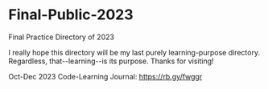 # Final-Public-2023

Final Practice Directory of 2023

I really hope this directory will be my last purely learning-purpose directory. Regardless, that--learning--is its purpose. Thanks for visiting!

Oct-Dec 2023 Code-Learning Journal: https://rb.gy/fwggr
